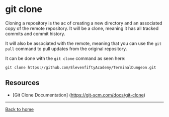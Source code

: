 # git clone 

Cloning a repository is the ac of creating a new directory and an associated copy of the remote repository. It will be a clone, meaning it has all tracked commits and commit history.

It will also be associated with the remote, meaning that you can use the `git pull` command to pull updates from the original repository.

It can be done with the `git clone` command as seen here:
```
git clone https://github.com/ElevenfiftyAcademy/TerminalDungeon.git
```

## Resources 

- [Git Clone Documentation] (https://git-scm.com/docs/git-clone)

---
[Back to home](../README.md)
